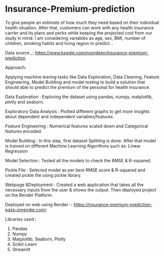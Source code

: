 # Insurance-Premium-prediction
To give people an estimate of how much they need based on their individual health situation. After that, customers can work with any health insurance carrier and its plans and perks while keeping the projected cost from our study in mind. I am considering variables as age, sex, BMI, number of children, smoking habits and living region to predict… 

Data source _: https://www.kaggle.com/noordeen/insurance-premium-prediction

Approach:

Applying machine learing tasks like Data Exploration, Data Cleaning, Feature Engineering, Model Building and model testing to build a solution that should able to predict the premium of the personal for health insurance.

Data Exploration : Exploring the dataset using pandas, numpy, matplotlib, plotly and seaborn.

Exploratory Data Analysis : Plotted different graphs to get more insights about dependent and independent variables/features.

Feature Engineering : Numerical features scaled down and Categorical features encoded.

Model Building : In this step, first dataset Splitting is done. After that model is trained on different Machine Learning Algorithms such as:
        Linear Regression
        
Model Selection : Tested all the models to check the RMSE & R-squared.

Pickle File : Selected model as per best RMSE score & R-squared and created pickle file using pickle library.

Webpage &Deployment : Created a web application that takes all the necessary inputs from the user & shows the output. Then deployed project on the Render Platform.

Deployed on web using Render :- https://insurance-premium-prediction-pgzp.onrender.com/


Libraries used :
1) Pandas
2) Numpy
3) Matplotlib, Seaborn, Plotly
4) Scikit-Learn
5) Streamlit

